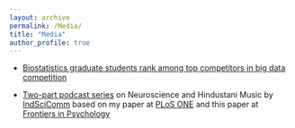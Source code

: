 ```yaml
---
layout: archive
permalink: /Media/
title: "Media"
author_profile: true
---
```


* <span style = "color:blue">[Biostatistics graduate students rank among top competitors in big data competition](https://pennstatehealthnews.org/topics/biostatistics-grad-students-big-data/)

* <span style ="color:purple"> [Two-part podcast series](https://indscicomm.blog/podcast/emotions-hindustani-music-part-2/)</span> on Neuroscience and Hindustani Music by <span style ="color:purple"> [IndSciComm](https://indscicomm.blog/)</span> based on my paper at <span style ="color:purple"> [PLoS ONE](https://doi.org/10.1371/journal.pone.0222380)</span> and this paper at <span style ="color:purple"> [Frontiers in Psychology
](https://www.frontiersin.org/articles/10.3389/fpsyg.2015.00513/full)</span>
